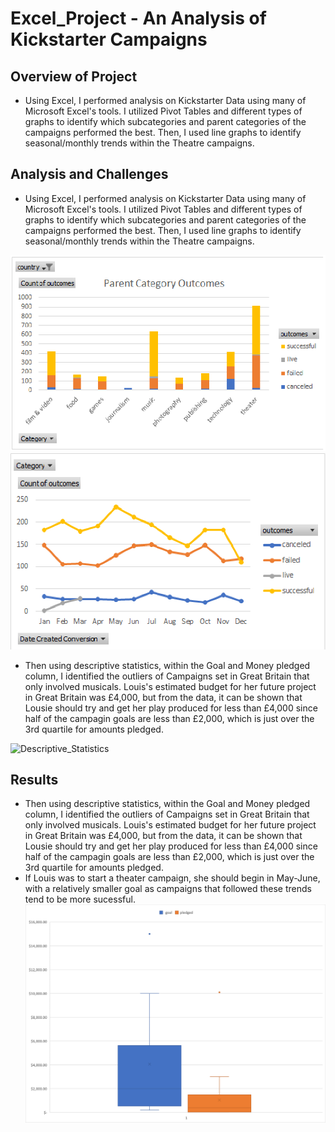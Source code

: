 # Excel_Project - An Analysis of Kickstarter Campaigns


## Overview of Project

- Using Excel, I performed analysis on Kickstarter Data using many of Microsoft Excel's tools. I utilized Pivot Tables and different types of graphs to identify which subcategories and parent categories of the campaigns performed the best. Then, I used line graphs to identify seasonal/monthly trends within the Theatre campaigns.

## Analysis and Challenges

- Using Excel, I performed analysis on Kickstarter Data using many of Microsoft Excel's tools. I utilized Pivot Tables and different types of graphs to identify which subcategories and parent categories of the campaigns performed the best. Then, I used line graphs to identify seasonal/monthly trends within the Theatre campaigns.


![Parent_Category_Outcomes](Resources/Parent_Category_Outcomes.png)
![OutcomesBasedOnMonths](Resources/OutcomesBasedOnMonths.png)


- Then using descriptive statistics, within the Goal and Money pledged column, I identified the outliers of Campaigns set in Great Britain that only involved musicals.
Louis's estimated budget for her future project in Great Britain was £4,000, but from the data, it can be shown that Lousie should try and get her play produced for less than £4,000 since half of the campagin goals are less than £2,000, which is just over the 3rd quartile for amounts pledged.

![Descriptive_Statistics](C:\Users\Bryan\OneDrive\Desktop\DataClass\Excel_Project\Descriptive_Statistics.png)

## Results

- Then using descriptive statistics, within the Goal and Money pledged column, I identified the outliers of Campaigns set in Great Britain that only involved musicals.
Louis's estimated budget for her future project in Great Britain was £4,000, but from the data, it can be shown that Lousie should try and get her play produced for less than £4,000 since half of the campagin goals are less than £2,000, which is just over the 3rd quartile for amounts pledged.
- If Louis was to start a theater campaign, she should begin in May-June, with a relatively smaller goal as campaigns that followed these trends tend to be more sucessful.
![Descriptive_Statistics](Resources/Descriptive_Statistics.png)
